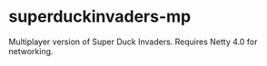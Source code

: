 # superduckinvaders-mp
Multiplayer version of Super Duck Invaders. Requires Netty 4.0 for networking.
